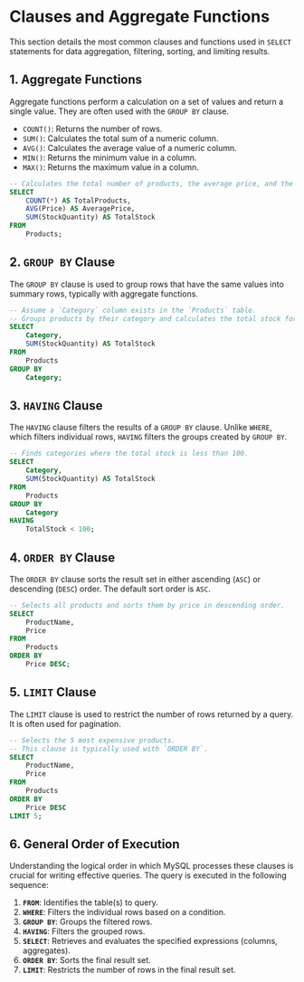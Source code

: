 # Clauses and Aggregate Functions

This section details the most common clauses and functions used in `SELECT` statements for data aggregation, filtering, sorting, and limiting results.

## **1. Aggregate Functions**

Aggregate functions perform a calculation on a set of values and return a single value. They are often used with the `GROUP BY` clause.

  * `COUNT()`: Returns the number of rows.
  * `SUM()`: Calculates the total sum of a numeric column.
  * `AVG()`: Calculates the average value of a numeric column.
  * `MIN()`: Returns the minimum value in a column.
  * `MAX()`: Returns the maximum value in a column.

<!-- end list -->

```sql
-- Calculates the total number of products, the average price, and the total stock.
SELECT
    COUNT(*) AS TotalProducts,
    AVG(Price) AS AveragePrice,
    SUM(StockQuantity) AS TotalStock
FROM
    Products;
```

## **2. `GROUP BY` Clause**

The `GROUP BY` clause is used to group rows that have the same values into summary rows, typically with aggregate functions.

```sql
-- Assume a `Category` column exists in the `Products` table.
-- Groups products by their category and calculates the total stock for each category.
SELECT
    Category,
    SUM(StockQuantity) AS TotalStock
FROM
    Products
GROUP BY
    Category;
```

## **3. `HAVING` Clause**

The `HAVING` clause filters the results of a `GROUP BY` clause. Unlike `WHERE`, which filters individual rows, `HAVING` filters the groups created by `GROUP BY`.

```sql
-- Finds categories where the total stock is less than 100.
SELECT
    Category,
    SUM(StockQuantity) AS TotalStock
FROM
    Products
GROUP BY
    Category
HAVING
    TotalStock < 100;
```

## **4. `ORDER BY` Clause**

The `ORDER BY` clause sorts the result set in either ascending (`ASC`) or descending (`DESC`) order. The default sort order is `ASC`.

```sql
-- Selects all products and sorts them by price in descending order.
SELECT
    ProductName,
    Price
FROM
    Products
ORDER BY
    Price DESC;
```

## **5. `LIMIT` Clause**

The `LIMIT` clause is used to restrict the number of rows returned by a query. It is often used for pagination.

```sql
-- Selects the 5 most expensive products.
-- This clause is typically used with `ORDER BY`.
SELECT
    ProductName,
    Price
FROM
    Products
ORDER BY
    Price DESC
LIMIT 5;
```

## **6. General Order of Execution**

Understanding the logical order in which MySQL processes these clauses is crucial for writing effective queries. The query is executed in the following sequence:

1.  **`FROM`**: Identifies the table(s) to query.
2.  **`WHERE`**: Filters the individual rows based on a condition.
3.  **`GROUP BY`**: Groups the filtered rows.
4.  **`HAVING`**: Filters the grouped rows.
5.  **`SELECT`**: Retrieves and evaluates the specified expressions (columns, aggregates).
6.  **`ORDER BY`**: Sorts the final result set.
7.  **`LIMIT`**: Restricts the number of rows in the final result set.